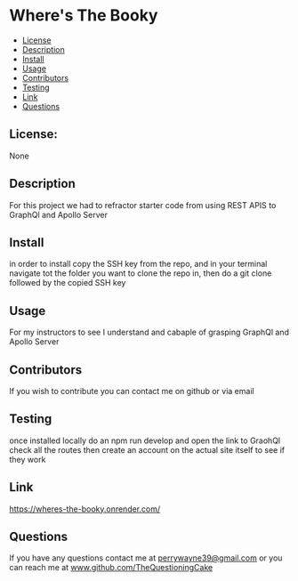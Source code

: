 # Where's The Booky

- [License](#license)
- [Description](#description)
- [Install](#install)
- [Usage](#usage)
- [Contributors](#contributors)
- [Testing](#testing)
- [Link](#link)
- [Questions](#questions)

## License: 
None

## Description
For this project we had to refractor starter code from using REST APIS to GraphQl and Apollo Server

## Install
in order to install copy the SSH key from the repo, and in your terminal navigate tot the folder you want to clone the repo in, then do  a git clone followed by the copied SSH key

## Usage
For my instructors to see I understand and cabaple of grasping GraphQl and Apollo Server

## Contributors
If you wish to contribute you can contact me on github or via email

## Testing
once installed locally do an npm run develop and open the link to GraohQl check all the  routes then  create an account on the actual site itself to see if they work

## Link
https://wheres-the-booky.onrender.com/

## Questions
If you have any questions contact me at perrywayne39@gmail.com or you can reach me at www.github.com/TheQuestioningCake